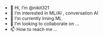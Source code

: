 - 👋 Hi, I’m @nikit321
- 👀 I’m interested in ML/AI , conversation AI
- 🌱 I’m currently lrning ML
- 💞️ I’m looking to collaborate on ...
- 📫 How to reach me ...

<!---
nikit321/nikit321 is a ✨ special ✨ repository because its `README.md` (this file) appears on your GitHub profile.
You can click the Preview link to take a look at your changes.
--->
